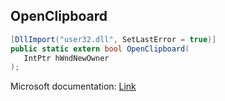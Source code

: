 ## OpenClipboard

```csharp
[DllImport("user32.dll", SetLastError = true)]
public static extern bool OpenClipboard(
   IntPtr hWndNewOwner
);
```

Microsoft documentation: [Link](https://docs.microsoft.com/en-us/windows/win32/api/winuser/nf-winuser-openclipboard)
